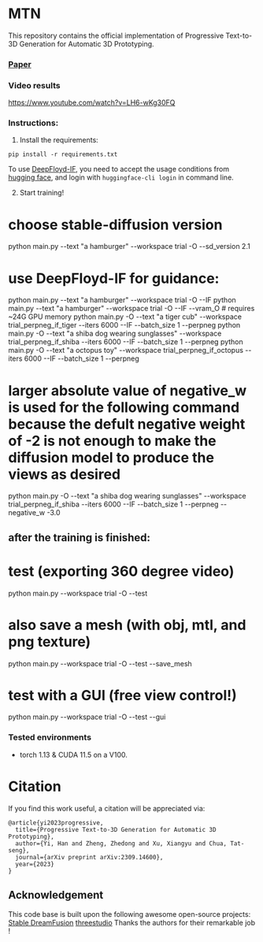 # MTN
This repository contains the official implementation of Progressive Text-to-3D Generation for Automatic 3D Prototyping.
### [Paper](https://arxiv.org/abs/2309.14600)

### Video results
https://www.youtube.com/watch?v=LH6-wKg30FQ

### Instructions:
1. Install the requirements:
```
pip install -r requirements.txt
```
To use [DeepFloyd-IF](https://github.com/deep-floyd/IF), you need to accept the usage conditions from [hugging face](https://huggingface.co/DeepFloyd/IF-I-XL-v1.0), and login with `huggingface-cli login` in command line.

2. Start training!

# choose stable-diffusion version
python main.py --text "a hamburger" --workspace trial -O --sd_version 2.1

# use DeepFloyd-IF for guidance:

python main.py --text "a hamburger" --workspace trial -O --IF
python main.py --text "a hamburger" --workspace trial -O --IF --vram_O # requires ~24G GPU memory
python main.py -O --text "a tiger cub" --workspace trial_perpneg_if_tiger --iters 6000 --IF --batch_size 1 --perpneg
python main.py -O --text "a shiba dog wearing sunglasses" --workspace trial_perpneg_if_shiba --iters 6000 --IF --batch_size 1 --perpneg
python main.py -O --text "a octopus toy" --workspace trial_perpneg_if_octopus --iters 6000 --IF --batch_size 1 --perpneg

# larger absolute value of negative_w is used for the following command because the defult negative weight of -2 is not enough to make the diffusion model to produce the views as desired
python main.py -O --text "a shiba dog wearing sunglasses" --workspace trial_perpneg_if_shiba --iters 6000 --IF --batch_size 1 --perpneg --negative_w -3.0

## after the training is finished:
# test (exporting 360 degree video)
python main.py --workspace trial -O --test
# also save a mesh (with obj, mtl, and png texture)
python main.py --workspace trial -O --test --save_mesh
# test with a GUI (free view control!)
python main.py --workspace trial -O --test --gui

### Tested environments
* torch 1.13 & CUDA 11.5 on a V100.

# Citation

If you find this work useful, a citation will be appreciated via:
```
@article{yi2023progressive,
  title={Progressive Text-to-3D Generation for Automatic 3D Prototyping},
  author={Yi, Han and Zheng, Zhedong and Xu, Xiangyu and Chua, Tat-seng},
  journal={arXiv preprint arXiv:2309.14600},
  year={2023}
}
```

## Acknowledgement
This code base is built upon the following awesome open-source projects:
[Stable DreamFusion](https://github.com/ashawkey/stable-dreamfusion)
[threestudio](https://github.com/threestudio-project/threestudio)
Thanks the authors for their remarkable job !
